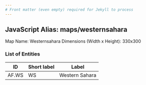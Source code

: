 ```yaml
---
# Front matter (even empty) required for Jekyll to process
---
```


## JavaScript Alias: maps/westernsahara

Map Name: Westernsahara
Dimensions (Width x Height): 330x300





### List of Entities

ID | Short label | Label
---|---|---|
AF.WS|WS|Western Sahara

